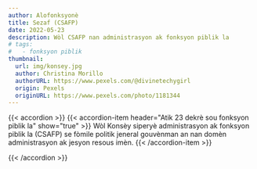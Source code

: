 ```yaml
---
author: Alofonksyonè
title: Sezaf (CSAFP)
date: 2022-05-23
description: Wòl CSAFP nan administrasyon ak fonksyon piblik la
# tags:
#   - fonksyon piblik
thumbnail:
  url: img/konsey.jpg
  author: Christina Morillo
  authorURL: https://www.pexels.com/@divinetechygirl
  origin: Pexels
  originURL: https://www.pexels.com/photo/1181344
---
```


{{< accordion >}}
  {{< accordion-item header="Atik 23 dekrè sou fonksyon piblik la" show="true" >}}
  Wòl Konsèy siperyè administrasyon ak fonksyon piblik la (CSAFP) se fòmile politik jeneral gouvènman an nan domèn administrasyon ak jesyon resous imèn.
  {{< /accordion-item >}}
  <!-- {{< accordion-item header="Accordion Item #3" >}}
    This is the third item's accordion body.
  {{< /accordion-item >}} -->
{{< /accordion >}}

